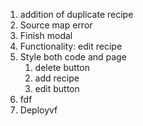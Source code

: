 1. addition of duplicate recipe
2. Source map error
3. Finish modal
4. Functionality: edit recipe
5. Style both code and page
   1. delete button
   2. add recipe
   3. edit button
5. fdf
6.  Deployvf 